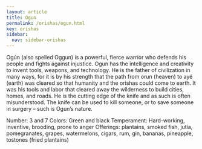 ```yaml
---
layout: article
title: Ogun
permalink: /orishas/ogun.html
key: orishas
sidebar:
  nav: sidebar-orishas
---
```


Ogún (also spelled Oggun) is a powerful, fierce warrior who defends his people and fights against injustice. Ogun has the intelligence and creativity to invent tools, weapons, and technology. He is the father of civilization in many ways, for it is by his strength that the path from orun (heaven) to ayé (earth) was cleared so that humanity and the orishas could come to earth. It was his tools and labor that cleared away the wilderness to build cities, homes, and roads. He is the cutting edge of the knife and as such is often misunderstood. The knife can be used to kill someone, or to save someone in surgery – such is Ogun’s nature.

Number: 3 and 7
Colors: Green and black
Temperament: Hard-working, inventive, brooding, prone to anger
Offerings: plantains, smoked fish, jutía, pomegranates, grapes, watermelons, cigars, rum, gin, bananas, pineapple, tostones (fried plantains)

